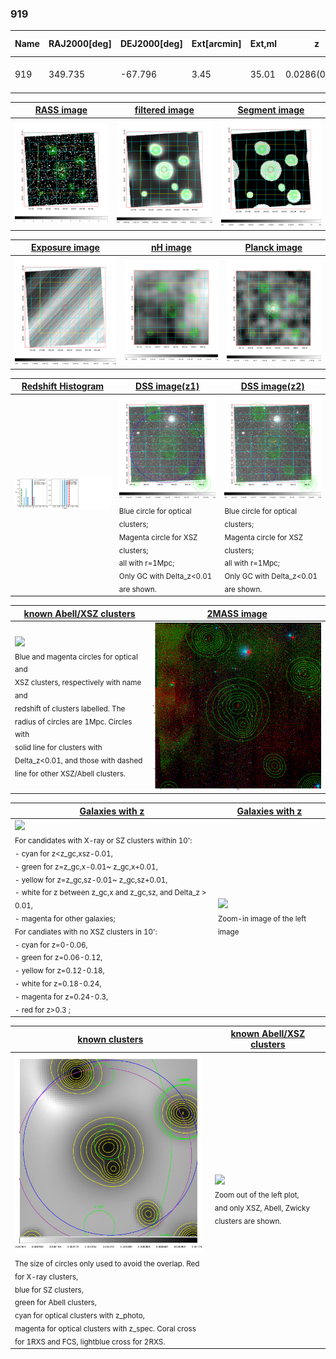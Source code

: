 <div STYLE="page-break-after: always;"></div>

### 919

|Name|RAJ2000[deg]|DEJ2000[deg] |Ext[arcmin]| Ext,ml | z | z_src| C|GC(XSZ,Delta_z<0.01)| GC(OPT,Delta_z<0.01)|GC| R_sig[arcmin] | R500[arcmin] | R500[Mpc]| CRsig[c/s] | CR500[c/s] |L500[1E44 erg/s]|F500[1E-12 erg/s/cm^2]| M500[1E14 Msun]|Tx[keV]|Cnt_sig|Beta|Rc[arcmin]|Comment|Alias|
|---|---|---|---|---|---|------|---|--------|---------|----------|---|---|---|---|---|---|---|---|---|---|---|---|---|---|
|919| 349.735| -67.796| 3.45| 35.01| 0.0286(0.000)| z_xsz| B| MCXC, Tar| A| A, MCXC, Tar, W| 8.800| 14.519| 0.500| 0.130(0.031)| 0.146(0.035)| 0.039(0.007)| 2.102(0.373)| 0.36(0.03)| 1.16(0.07)| 71.2| 0.865(-0.140+0.096)| 5.155(-1.098+0.797)| -| k423|

|[RASS image](../image/919/919_img.pdf)|[filtered image](../image/919/919_fil.pdf)|[Segment image](../image/919/919_seg.pdf)|
|-------------------|--------------------|-------------------|
| <img src="../image/919/919_img.png" width="300">  | <img src="../image/919/919_fil.png" width="300">   | <img src="../image/919/919_seg.png" width="300">  |

|[Exposure image](../image/919/919_mex.pdf)| [nH image](../image/919/919_nh.pdf)| [Planck image](../image/919/919_p.pdf)|
|-------------------|--------------------|-------------------|
|<img src="../image/919/919_mex.png" width="300">   | <img src="../image/919/919_nh.png" width="300">    | <img src="../image/919/919_p.png" width="300"> |

|[Redshift Histogram](../image/919/919_zg.pdf) | [DSS image(z1)](../image/919/919_dss_z1.pdf)      |  [DSS image(z2)](../image/919/919_dss_z2.pdf)    |
|-------------------|--------------------|-------------------|
|<img src="../image/919/919_zg.png" width="300"> |<img src="../image/919/919_dss_z1.png" width="300"> <sub><br>Blue circle for optical clusters; <br>Magenta circle for XSZ clusters; <br>all with r=1Mpc; <br>Only GC with Delta_z<0.01 are shown. </sub>| <img src="../image/919/919_dss_z2.png" width="300"><sub><br>Blue circle for optical clusters; <br>Magenta circle for XSZ clusters; <br>all with r=1Mpc; <br>Only GC with Delta_z<0.01 are shown. </sub> |

|[known Abell/XSZ clusters](../image/919/919_m.pdf) | [2MASS image](../image/919/919_2mass.pdf)      |
|-------------------|-------------------|
|<img src=../image/919/919_m.png width="300"> <br><sub>Blue and magenta circles for optical and <br>XSZ clusters, respectively with name and <br>redshift of clusters labelled. The <br>radius of circles are 1Mpc. Circles with <br>solid line for clusters with <br>Delta_z<0.01, and those with dashed <br>line for other XSZ/Abell clusters.        </sub>|<img src="../image/919/919_2mass.png" width="300">  |

|[Galaxies with z](../image/919/919_opt_ned.pdf) |[Galaxies with z](../image/919/919_opt_ned_zoom.pdf) |
|-------------------|-------------------|
| <img src=../image/919/919_opt_ned.png width="300"> <br><sub> For candidates with X-ray or SZ clusters within 10': <br> - cyan for z<z_gc,xsz-0.01, <br> - green for z=z_gc,x-0.01~ z_gc,x+0.01, <br> - yellow for z=z_gc,sz-0.01~ z_gc,sz+0.01, <br> - white for z between z_gc,x and z_gc,sz, and Delta_z > 0.01, <br> - magenta for other galaxies; <br>For candiates with no XSZ clusters in 10': <br> - cyan for z=0-0.06, <br> - green for z=0.06-0.12, <br> - yellow for z=0.12-0.18, <br> - white for z=0.18-0.24, <br> - magenta for z=0.24-0.3, <br> - red for z>0.3 ;  </sub>|<img src=../image/919/919_opt_ned_zoom.png width="300">  <br><sub> Zoom-in image of the left image</sub>|

|[known clusters](../image/919/919_gc.pdf) |[known Abell/XSZ clusters](../image/919/919_gc_large.pdf) |
|-------------------|-------------------|
| <img src=../image/919/919_gc.png width="300"> <br><sub> The size of circles only used to avoid the overlap. Red for X-ray clusters, <br> blue for SZ clusters, <br> green for Abell clusters, <br> cyan for optical clusters with z_photo, <br> magenta for optical clusters with z_spec. Coral cross for 1RXS and FCS, lightblue cross for 2RXS. </sub>|<img src=../image/919/919_gc_large.png width="300"> <br><sub> Zoom out of the left plot, <br> and only XSZ, Abell, Zwicky clusters are shown. </sub> |



